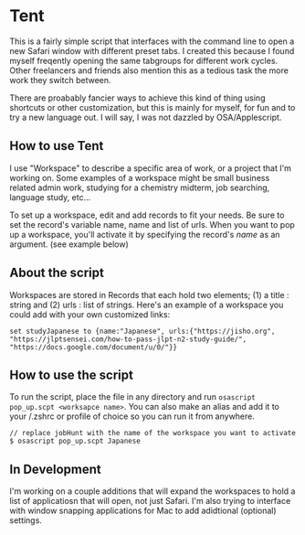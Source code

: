 # Tent

This is a fairly simple script that interfaces with the command line to open a new Safari window with different preset tabs. I created this because I found myself freqently opening the same tabgroups for different work cycles. Other freelancers and friends also mention this as a tedious task the more work they switch between.

There are proabably fancier ways to achieve this kind of thing using shortcuts or other customization, but this is mainly for myself, for fun and to try a new language out. I will say, I was not dazzled by OSA/Applescript.

## How to use Tent
I use "Workspace" to describe a specific area of work, or a project that I'm working on. Some examples of a workspace might be small business related admin work, studying for a chemistry midterm, job searching, language study, etc...

To set up a workspace, edit and add records to fit your needs. Be sure to set the record's variable name, name and list of urls. When you want to pop up a workspace, you'll activate it by specifying the record's *name* as an argument. (see example below)

## About the script
Workspaces are stored in Records that each hold two elements; (1) a title : string and (2) urls : list of strings. Here's an example of a workspace you could add with your own customized links:

```
set studyJapanese to {name:"Japanese", urls:{"https://jisho.org", "https://jlptsensei.com/how-to-pass-jlpt-n2-study-guide/", "https://docs.google.com/document/u/0/"}}
``` 

## How to use the script
To run the script, place the file in any directory and run `osascript pop_up.scpt <worksapce name>`. You can also make an alias and add it to your /.zshrc or profile of choice so you can run it from anywhere.

```
// replace jobHunt with the name of the workspace you want to activate
$ osascript pop_up.scpt Japanese
```

## In Development
I'm working on a couple additions that will expand the workspaces to hold a list of applicatiosn that will open, not just Safari. I'm also trying to interface with window snapping applications for Mac to add adidtional (optional) settings. 

